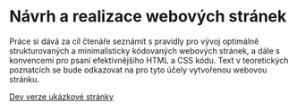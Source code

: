 # Návrh a realizace webových stránek

Práce si dává za cíl čtenáře seznámit s pravidly pro vývoj optimálně strukturovaných a minimalisticky kódovaných webových stránek, a dále s konvencemi pro psaní efektivnějšího HTML a CSS kódu. Text v teoretických poznatcích se bude odkazovat na pro tyto účely vytvořenou webovou stránku.

[Dev verze ukázkové stránky](https://pslib-cz.github.io/RP2022-23_Lazna-Dominik_Navrh-a-realizace-webovych-stranek/)
